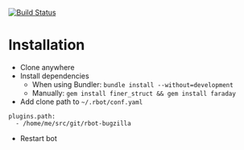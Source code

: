 [![Build Status](https://travis-ci.org/apachelogger/kde-bugzilla-rbot-plugin.svg?branch=master)](https://travis-ci.org/apachelogger/kde-bugzilla-rbot-plugin)

# Installation

- Clone anywhere
- Install dependencies
  - When using Bundler: `bundle install --without=development`
  - Manually: `gem install finer_struct && gem install faraday`
- Add clone path to `~/.rbot/conf.yaml`
```
plugins.path:
  - /home/me/src/git/rbot-bugzilla
```
- Restart bot
